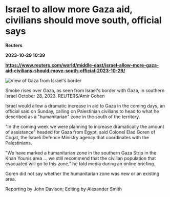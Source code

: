 # Israel to allow more Gaza aid, civilians should move south, official says
**Reuters**

**2023-10-29 10:39**

**https://www.reuters.com/world/middle-east/israel-allow-more-gaza-aid-civilians-should-move-south-official-2023-10-29/**

![View of Gaza from Israel's border](https://www.reuters.com/resizer/7s_oXv7Honbx30k-AD1YxxUgUsA=/1920x0/filters:quality(80)/cloudfront-us-east-2.images.arcpublishing.com/reuters/GXU2DOSE3JPNHEQLPKN3Z2RYCI.jpg)

Smoke rises over Gaza, as seen from Israel's border with Gaza, in southern Israel October 28, 2023. REUTERS/Amir Cohen

Israel would allow a dramatic increase in aid to Gaza in the coming days, an official said on Sunday, calling on Palestinian civilians to head to what he described as a "humanitarian" zone in the south of the territory.

"In the coming week we were planning to increase dramatically the amount of assistance" headed for Gaza from Egypt, said Colonel Elad Goren of Cogat, the Israeli Defence Ministry agency that coordinates with the Palestinians.

"We have marked a humanitarian zone in the southern Gaza Strip in the Khan Younis area ... we still recommend that the civilian population that evacuated will go to this zone," he told media during an online briefing.

Goren did not say whether the humanitarian zone was new or an existing area.

Reporting by John Davison; Editing by Alexander Smith